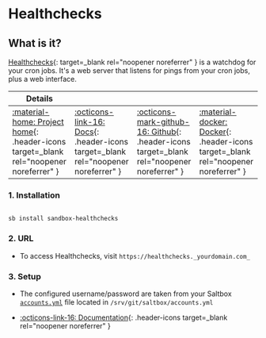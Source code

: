 # Healthchecks

## What is it?

[Healthchecks](https://healthchecks.io/){: target=_blank rel="noopener noreferrer" } is a watchdog for your cron jobs. It's a web server that listens for pings from your cron jobs, plus a web interface.

| Details     |             |             |             |
|-------------|-------------|-------------|-------------|
| [:material-home: Project home](https://healthchecks.io/){: .header-icons target=_blank rel="noopener noreferrer" } | [:octicons-link-16: Docs](https://healthchecks.io/docs/){: .header-icons target=_blank rel="noopener noreferrer" } | [:octicons-mark-github-16: Github](https://github.com/healthchecks/healthchecks){: .header-icons target=_blank rel="noopener noreferrer" } | [:material-docker: Docker](https://hub.docker.com/r/linuxserver/healthchecks){: .header-icons target=_blank rel="noopener noreferrer" }|

### 1. Installation

``` shell

sb install sandbox-healthchecks

```

### 2. URL

- To access Healthchecks, visit `https://healthchecks._yourdomain.com_`

### 3. Setup

- The configured username/password are taken from your Saltbox [`accounts.yml`](../../saltbox/install/install.md#configuration) file located in `/srv/git/saltbox/accounts.yml`

- [:octicons-link-16: Documentation](https://healthchecks.io/docs/){: .header-icons target=_blank rel="noopener noreferrer" }
